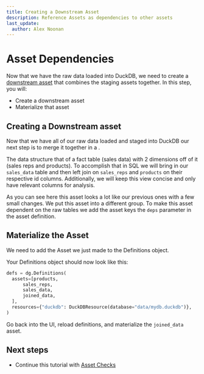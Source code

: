 ```yaml
---
title: Creating a Downstream Asset
description: Reference Assets as dependencies to other assets
last_update:
  author: Alex Noonan
---
```


# Asset Dependencies

Now that we have the raw data loaded into DuckDB, we need to create a [downstream asset](guides/asset-dependencies.md) that combines the staging assets together. In this step, you will:

- Create a downstream asset
- Materialize that asset

## Creating a Downstream asset

Now that we have all of our raw data loaded and staged into DuckDB our next step is to merge it together in a .

The data structure that of a fact table (sales data) with 2 dimensions off of it (sales reps and products). To accomplish that in SQL we will bring in our `sales_data` table and then left join on `sales_reps` and `products` on their respective id columns. Additionally, we will keep this view concise and only have relevant columns for analysis.

<CodeExample filePath="guides/tutorials/etl_tutorial/etl_tutorial/definitions.py" language="python" lineStart="89" lineEnd="132"/>

As you can see here this asset looks a lot like our previous ones with a few small changes. We put this asset into a different group. To make this asset dependent on the raw tables we add the asset keys the `deps` parameter in the asset definition.

## Materialize the Asset

We need to add the Asset we just made to the Definitions object.

Your Definitions object should now look like this:

  ```python
  defs = dg.Definitions(
    assets=[products,
        sales_reps,
        sales_data,
        joined_data,
    ],
    resources={"duckdb": DuckDBResource(database="data/mydb.duckdb")},
  )
  ```

Go back into the UI, reload definitions, and materialize the `joined_data` asset.

## Next steps

- Continue this tutorial with [Asset Checks](/tutorial/04-ensuring-data-quality-with-asset-checks)